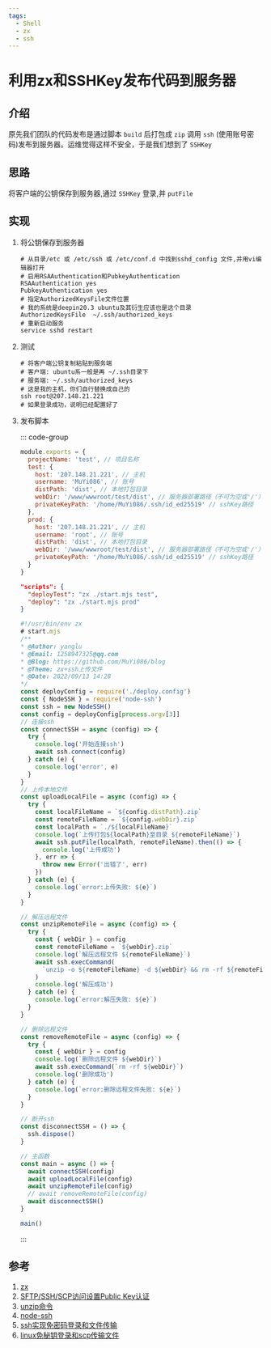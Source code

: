 ```yaml
---
tags:
  - Shell
  - zx
  - ssh
---
```

# 利用zx和SSHKey发布代码到服务器

## 介绍
原先我们团队的代码发布是通过脚本 `build` 后打包成 `zip` 调用 `ssh` (使用账号密码)发布到服务器。运维觉得这样不安全，于是我们想到了 `SSHKey`

## 思路
将客户端的公钥保存到服务器,通过 `SSHKey` 登录,并 `putFile`

## 实现
1. 将公钥保存到服务器

    ```shell
    # 从目录/etc 或 /etc/ssh 或 /etc/conf.d 中找到sshd_config 文件,并用vi编辑器打开
    # 启用RSAAuthentication和PubkeyAuthentication
    RSAAuthentication yes
    PubkeyAuthentication yes
    # 指定AuthorizedKeysFile文件位置
    # 我的系统是deepin20.3 ubuntu及其衍生应该也是这个目录
    AuthorizedKeysFile	~/.ssh/authorized_keys
    # 重新启动服务
    service sshd restart
    ```

1. 测试

    ```shell
    # 将客户端公钥复制粘贴到服务端
    # 客户端: ubuntu系一般是再 ~/.ssh目录下
    # 服务端: ~/.ssh/authorized_keys
    # 这是我的主机，你们自行替换成自己的
    ssh root@207.148.21.221
    # 如果登录成功，说明已经配置好了
    ```

1. 发布脚本

    ::: code-group
    ```js [deploy.config.js]
    module.exports = {
      projectName: 'test', // 项目名称
      test: {
        host: '207.148.21.221', // 主机
        username: 'MuYi086', // 账号
        distPath: 'dist', // 本地打包目录
        webDir: '/www/wwwroot/test/dist', // 服务器部署路径（不可为空或'/'）
        privateKeyPath: '/home/MuYi086/.ssh/id_ed25519' // sshKey路径
      },
      prod: {
        host: '207.148.21.221', // 主机
        username: 'root', // 账号
        distPath: 'dist', // 本地打包目录
        webDir: '/www/wwwroot/test/dist', // 服务器部署路径（不可为空或'/'）
        privateKeyPath: '/home/MuYi086/.ssh/id_ed25519' // sshKey路径
      }
    }
    ```
    ```json [package.json]
    "scripts": {
      "deployTest": "zx ./start.mjs test",
      "deploy": "zx ./start.mjs prod"
    }
    ```
    ```js [start.mjs]
    #!/usr/bin/env zx
    # start.mjs
    /**
    * @Author: yanglu
    * @Email: 1258947325@qq.com
    * @Blog: https://github.com/MuYi086/blog
    * @Theme: zx+ssh上传文件
    * @Date: 2022/09/13 14:28
    */
    const deployConfig = require('./deploy.config')
    const { NodeSSH } = require('node-ssh')
    const ssh = new NodeSSH()
    const config = deployConfig[process.argv[3]]
    // 连接ssh
    const connectSSH = async (config) => {
      try {
        console.log('开始连接ssh')
        await ssh.connect(config)
      } catch (e) {
        console.log('error', e)
      }
    }
    // 上传本地文件
    const uploadLocalFile = async (config) => {
      try {
        const localFileName = `${config.distPath}.zip`
        const remoteFileName = `${config.webDir}.zip`
        const localPath = `./${localFileName}`
        console.log(`上传打包${localPath}至目录 ${remoteFileName}`)
        await ssh.putFile(localPath, remoteFileName).then(() => {
          console.log('上传成功')
        }, err => {
          throw new Error('出错了', err)
        })
      } catch (e) {
        console.log(`error:上传失败: ${e}`)
      }
    }

    // 解压远程文件
    const unzipRemoteFile = async (config) => {
      try {
        const { webDir } = config
        const remoteFileName = `${webDir}.zip`
        console.log(`解压远程文件 ${remoteFileName}`)
        await ssh.execCommand(
          `unzip -o ${remoteFileName} -d ${webDir} && rm -rf ${remoteFileName}`
        )
        console.log('解压成功')
      } catch (e) {
        console.log(`error:解压失败: ${e}`)
      }
    }

    // 删除远程文件
    const removeRemoteFile = async (config) => {
      try {
        const { webDir } = config
        console.log(`删除远程文件 ${webDir}`)
        await ssh.execCommand(`rm -rf ${webDir}`)
        console.log('删除成功')
      } catch (e) {
        console.log(`error:删除远程文件失败: ${e}`)
      }
    }

    // 断开ssh
    const disconnectSSH = () => {
      ssh.dispose()
    }

    // 主函数
    const main = async () => {
      await connectSSH(config)
      await uploadLocalFile(config)
      await unzipRemoteFile(config)
      // await removeRemoteFile(config)
      await disconnectSSH()
    }

    main()
    ```
    :::

## 参考
1. [zx](https://github.com/google/zx)
1. [SFTP/SSH/SCP访问设置Public Key认证](https://www.cnblogs.com/leadership/p/11820014.html)
1. [unzip命令](https://blog.csdn.net/chekongfu/article/details/121147010)
1. [node-ssh](https://github.com/steelbrain/node-ssh)
1. [ssh实现免密码登录和文件传输](https://www.cnblogs.com/igoodful/p/11583751.html)
1. [linux免秘钥登录和scp传输文件](https://blog.csdn.net/lsr40/article/details/89923703)